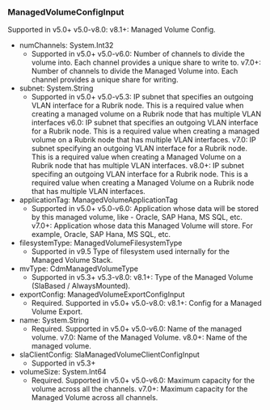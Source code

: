 ### ManagedVolumeConfigInput
Supported in v5.0+
  v5.0-v8.0: 
  v8.1+: Managed Volume Config.

- numChannels: System.Int32
  - Supported in v5.0+
      v5.0-v6.0: Number of channels to divide the volume into. Each channel provides a unique share to write to.
      v7.0+: Number of channels to divide the Managed Volume into. Each channel provides a unique share for writing.
- subnet: System.String
  - Supported in v5.0+
      v5.0-v5.3: IP subnet that specifies an outgoing VLAN interface for a Rubrik node. This is a required value when creating a managed volume on a Rubrik node that has multiple VLAN interfaces
      v6.0: IP subnet that specifies an outgoing VLAN interface for a Rubrik node. This is a required value when creating a managed volume on a Rubrik node that has multiple VLAN interfaces.
      v7.0: IP subnet specifying an outgoing VLAN interface for a Rubrik node. This is a required value when creating a Managed Volume on a Rubrik node that has multiple VLAN interfaces.
      v8.0+: IP subnet specifing an outgoing VLAN interface for a Rubrik node. This is a required value when creating a Managed Volume on a Rubrik node that has multiple VLAN interfaces.
- applicationTag: ManagedVolumeApplicationTag
  - Supported in v5.0+
      v5.0-v6.0: Application whose data will be stored by this managed volume, like - Oracle, SAP Hana, MS SQL, etc.
      v7.0+: Application whose data this Managed Volume will store. For example, Oracle, SAP Hana, MS SQL, etc.
- filesystemType: ManagedVolumeFilesystemType
  - Supported in v9.5
      Type of filesystem used internally for the Managed Volume Stack.
- mvType: CdmManagedVolumeType
  - Supported in v5.3+
      v5.3-v8.0: 
      v8.1+: Type of the Managed Volume (SlaBased / AlwaysMounted).
- exportConfig: ManagedVolumeExportConfigInput
  - Required. Supported in v5.0+
      v5.0-v8.0: 
      v8.1+: Config for a Managed Volume Export.
- name: System.String
  - Required. Supported in v5.0+
      v5.0-v6.0: Name of the managed volume.
      v7.0: Name of the Managed Volume.
      v8.0+: Name of the managed volume.
- slaClientConfig: SlaManagedVolumeClientConfigInput
  - Supported in v5.3+
- volumeSize: System.Int64
  - Required. Supported in v5.0+
      v5.0-v6.0: Maximum capacity for the volume across all the channels.
      v7.0+: Maximum capacity for the Managed Volume across all channels.
